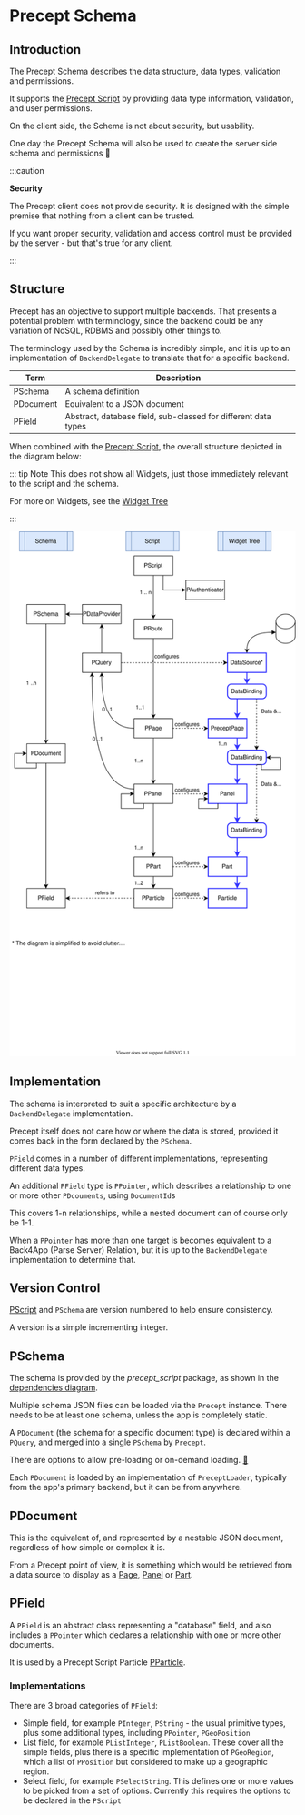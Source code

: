 # Precept Schema

## Introduction

The Precept Schema describes the data structure, data types, validation and permissions.  

It supports the [Precept Script](precept-script.md) by providing data type information, validation, and user permissions.

On the client side, the Schema is not about security, but usability.

One day the Precept Schema will also be used to create the server side schema and permissions :crossed_fingers:

:::caution

**Security**

The Precept client does not provide security.  It is designed with the simple premise that nothing from a client can be trusted.

If you want proper security, validation and access control must be provided by the server - but that's true for any client.

:::

## Structure

Precept has an objective to support multiple backends.  That presents a potential problem with terminology, since the backend could be any variation of NoSQL, RDBMS and possibly other things to.

The terminology used by the Schema is incredibly simple, and it is up to an implementation of `BackendDelegate` to translate that for a specific backend.


| Term      | Description                                                    |
|-----------|----------------------------------------------------------------|
| PSchema   | A schema definition                                            |
| PDocument | Equivalent to a JSON document                                  |
| PField    | Abstract, database field, sub-classed for different data types |                                                                                                  | Field     | Field |


When combined with the [Precept Script](./precept-script.md), the overall structure depicted in the diagram below:

::: tip Note
This does not show all Widgets, just those immediately relevant to the script and the schema.

For more on Widgets, see the [Widget Tree](./widget-tree.md)

::: 


![overview diagram](../images/precept-overview.svg)

## Implementation

The schema is interpreted to suit a specific architecture by a `BackendDelegate` implementation.

Precept itself does not care how or where the data is stored, provided it comes back in the form declared by the `PSchema`.

`PField` comes in a number of different implementations, representing different data types.

An additional `PField` type is `PPointer`, which describes a relationship to one or more other `PDcouments`, using `DocumentId`s
 
This covers 1-n relationships, while a nested document can of course only be 1-1.

When a `PPointer` has more than one target is becomes equivalent to a Back4App (Parse Server) Relation, but it is up to the `BackendDelegate` implementation to determine that.


## Version Control

[PScript](./precept-script.md) and `PSchema` are version numbered to help ensure consistency.

A version is a simple incrementing integer.

## PSchema

The schema is provided by the *precept_script* package, as shown in the [dependencies diagram](./installation.md#dependencies).

Multiple schema JSON files can be loaded via the `Precept` instance. There needs to be at least one schema, unless the app is completely static.

A `PDocument` (the schema for a specific document type) is declared within a `PQuery`, and merged into a single `PSchema` by `Precept`.

There are options to allow pre-loading or on-demand loading. [:thinking:](https://gitlab.com/precept1/precept-client/-/issues/25)

Each `PDocument` is loaded by an implementation of `PreceptLoader`, typically from the app's primary backend, but it can be from anywhere.


## PDocument

This is the equivalent of, and represented by a nestable JSON document, regardless of how simple or complex it is.  

From a Precept point of view, it is something which would be retrieved from a data source to display as a [Page](./precept-script.md#page), [Panel](./precept-script.md#panel) or [Part](./precept-script.md#part).


## PField

A `PField` is an abstract class representing a "database" field, and also includes a `PPointer` which declares a relationship with one or more other documents.
 
It is used by a Precept Script Particle [PParticle](./precept-script.md#particle).


### Implementations

There are 3 broad categories of `PField`:

- Simple field, for example `PInteger`, `PString` - the usual primitive types, plus some additional types, including `PPointer`, `PGeoPosition`
- List field, for example `PListInteger`, `PListBoolean`.  These cover all the simple fields, plus there is a specific implementation of `PGeoRegion`, which a list of `PPosition` but considered to make up a geographic region.
- Select field, for example `PSelectString`.  This defines one or more values to be picked from a set of options.  Currently this requires the options to be declared in the `PScript`


